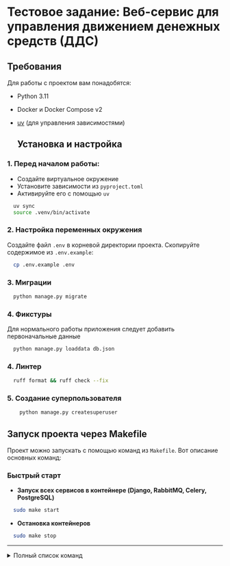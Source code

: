 # **Тестовое задание: Веб-сервис для управления движением денежных средств (ДДС)**
## Требования
Для работы с проектом вам понадобятся:

- Python 3.11
- Docker и Docker Compose v2
- [uv](https://docs.astral.sh/uv/#project-management) (для управления зависимостями)

  ## Установка и настройка

### 1. Перед началом работы: 
- Создайте виртуальное окружение
- Установите зависимости из `pyproject.toml`
- Активируйте его с помощью `uv`
```bash
  uv sync
  source .venv/bin/activate
```

### 2. Настройка переменных окружения
Создайте файл `.env` в корневой директории проекта. Скопируйте содержимое из `.env.example`:
```bash
  cp .env.example .env
```

### 3. Миграции
```bash
  python manage.py migrate
```
### 4. Фикстуры
Для нормального работы приложения следует добавить первоначальные данные
```bash
  python manage.py loaddata db.json
```
### 4. Линтер
```bash
  ruff format && ruff check --fix
```
### 5. Создание суперпользователя
```bash
    python manage.py createsuperuser
```

## Запуск проекта через Makefile

Проект можно запускать с помощью команд из `Makefile`. Вот описание основных команд:

### Быстрый старт
- **Запуск всех сервисов в контейнере (Django, RabbitMQ, Celery, PostgreSQL)**
```bash
  sudo make start
```
- **Остановка контейнеров**
```bash
  sudo make stop
```

---

<details>
<summary>Полный список команд</summary>

### 1. Запуск сервисов
- **Запуск всех сервисов (Django, RabbitMQ, Celery, PostgreSQL):**
```bash
  sudo make start
```
- **Запуск всех сервисов с динамическим редактирование:**
```bash
  sudo make watch
```

### 2. Остановка сервисов
- **Остановка контейнеров:**
```bash
  sudo make stop
```
- **Остановка контейнеров с их удалением:**
```bash
  sudo make down
```
- **Остановка контейнеров с удалением volumes (полная очистка):**
```bash
  sudo make down-total## Запуск проекта через Makefile

Проект можно запускать с помощью команд из `Makefile`. Вот описание основных команд:

### Быстрый старт
- **Запуск всех сервисов в контейнере (Django, RabbitMQ, Celery, PostgreSQL)**
```bash
  sudo make start
```
- **Остановка контейнеров**
```bash
  sudo make stop
```

---

<details>
<summary>Полный список команд</summary>

### 1. Запуск сервисов
- **Запуск всех сервисов (Django, RabbitMQ, Celery, PostgreSQL):**
```bash
  sudo make start
```
- **Запуск всех сервисов с динамическим редактирование:**
```bash
  sudo make watch
```

### 2. Остановка сервисов
- **Остановка контейнеров:**
```bash
  sudo make stop
```
- **Остановка контейнеров с их удалением:**
```bash
  sudo make down
```
```

### 3. Просмотр логов
- **Логи Django приложения:**
```bash
  sudo make webserver-logs
```
- **Логи RabbitMQ приложения:**
```bash
  sudo make rabbitmq-logs
```
- **Логи PostgreSQL приложения:**
```bash
  sudo make postgres-logs
```
</details>

---

